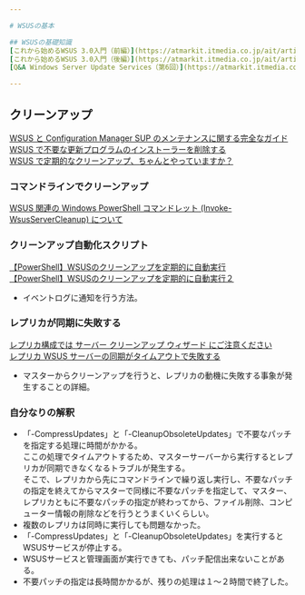 ```yaml
---

# WSUSの基本

## WSUSの基礎知識  
[これから始めるWSUS 3.0入門（前編）](https://atmarkit.itmedia.co.jp/ait/articles/0708/16/news071.html)  
[これから始めるWSUS 3.0入門（後編）](https://atmarkit.itmedia.co.jp/ait/articles/0709/13/news125.html)  
[Q&A Windows Server Update Services（第6回）](https://atmarkit.itmedia.co.jp/fwin2k/operation/wsusqa06/wsusqa06_02.html)  

---
```


## クリーンアップ  
[WSUS と Configuration Manager SUP のメンテナンスに関する完全なガイド](https://docs.microsoft.com/ja-jp/troubleshoot/mem/configmgr/wsus-maintenance-guide)  
[WSUS で不要な更新プログラムのインストーラーを削除する](https://social.msdn.microsoft.com/Forums/ja-JP/8848a2f3-fb6d-46cc-8405-3c05d3fe0ced/wsus?forum=jpsccmwsus)  
[WSUS で定期的なクリーンアップ、ちゃんとやっていますか？](https://turningp.jp/server-client/windows/wsus-cleanup)  

### コマンドラインでクリーンアップ  
[WSUS 関連の Windows PowerShell コマンドレット (Invoke-WsusServerCleanup) について](https://kogelog.com/2014/01/05/20140105-01/)  

### クリーンアップ自動化スクリプト    
[【PowerShell】WSUSのクリーンアップを定期的に自動実行](https://www.livefree.jp/powershell_wsus_cleanup/)  
[【PowerShell】WSUSのクリーンアップを定期的に自動実行２](https://www.livefree.jp/powershell_wsus_cleanup2/)  
+ イベントログに通知を行う方法。  

### レプリカが同期に失敗する  
[レプリカ構成では サーバー クリーンアップ ウィザード にご注意ください ](https://social.msdn.microsoft.com/Forums/ja-JP/f05e2bae-7fd4-4eed-9ba6-b646308417d0/1252412503125221245927083251041239112399-12469125401249612540?forum=jpsccmwsus)  
[レプリカ WSUS サーバーの同期がタイムアウトで失敗する](https://blogs.iis.net/wincat/wsus)  
+ マスターからクリーンアップを行うと、レプリカの動機に失敗する事象が発生することの詳細。

### 自分なりの解釈  
+ 「-CompressUpdates」と「-CleanupObsoleteUpdates」で不要なパッチを指定する処理に時間がかかる。  
ここの処理でタイムアウトするため、マスターサーバーから実行するとレプリカが同期できなくなるトラブルが発生する。  
そこで、レプリカから先にコマンドラインで繰り返し実行し、不要なパッチの指定を終えてからマスターで同様に不要なパッチを指定して、マスター、レプリカともに不要なパッチの指定が終わってから、ファイル削除、コンピューター情報の削除などを行うとうまくいくらしい。  
+ 複数のレプリカは同時に実行しても問題なかった。
+ 「-CompressUpdates」と「-CleanupObsoleteUpdates」を実行するとWSUSサービスが停止する。
+ WSUSサービスと管理画面が実行できても、パッチ配信出来ないことがある。
+ 不要パッチの指定は長時間かかるが、残りの処理は１～２時間で終了した。

